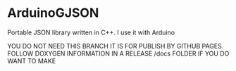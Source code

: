 # ArduinoGJSON
Portable JSON library written in C++.  I use it with Arduino

YOU DO NOT NEED THIS BRANCH IT IS FOR PUBLISH BY GITHUB PAGES.  FOLLOW DOXYGEN INFORMATION IN A RELEASE /docs FOLDER IF YOU DO WANT TO MAKE